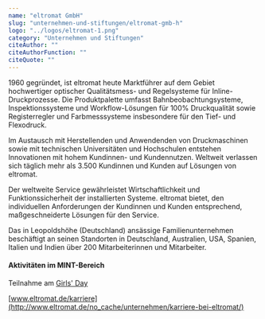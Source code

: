 ```yaml
---
name: "eltromat GmbH"
slug: "unternehmen-und-stiftungen/eltromat-gmb-h"
logo: "../logos/eltromat-1.png"
category: "Unternehmen und Stiftungen"
citeAuthor: ""
citeAuthorFunction: ""
citeQuote: ""
---
```


1960 gegründet, ist eltromat heute Marktführer auf dem Gebiet hochwertiger optischer Qualitätsmess- und Regelsysteme für Inline-Druckprozesse. Die Produktpalette umfasst Bahnbeobachtungsysteme, Inspektionssysteme und Workflow-Lösungen für 100% Druckqualität sowie Registerregler und Farbmesssysteme insbesondere für den Tief- und Flexodruck.

Im Austausch mit Herstellenden und Anwendenden von Druckmaschinen sowie mit technischen Universitäten und Hochschulen entstehen Innovationen mit hohem Kundinnen- und Kundennutzen. Weltweit verlassen sich täglich mehr als 3.500 Kundinnen und Kunden auf Lösungen von eltromat.

Der weltweite Service gewährleistet Wirtschaftlichkeit und Funktionssicherheit der installierten Systeme. eltromat bietet, den individuellen Anforderungen der Kundinnen und Kunden entsprechend, maßgeschneiderte Lösungen für den Service.

Das in Leopoldshöhe (Deutschland) ansässige Familienunternehmen beschäftigt an seinen Standorten in Deutschland, Australien, USA, Spanien, Italien und Indien über 200 Mitarbeiterinnen und Mitarbeiter.

#### Aktivitäten im MINT-Bereich

Teilnahme am [Girls' Day](https://www.girls-day.de/)

[www.eltromat.de/karriere](http://www.eltromat.de/no_cache/unternehmen/karriere-bei-eltromat/)
